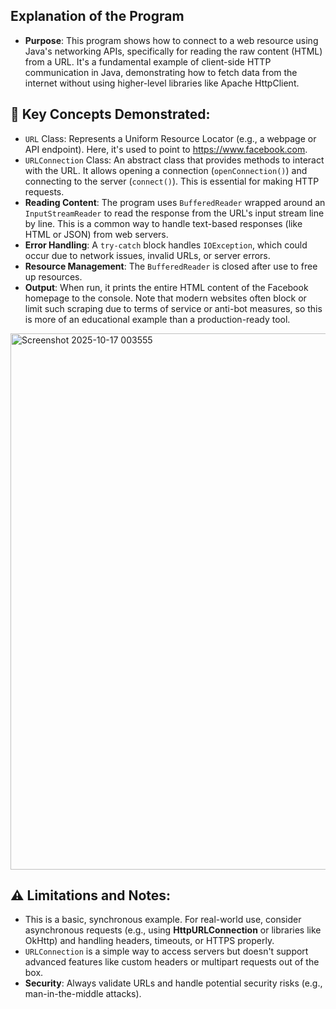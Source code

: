 ## Explanation of the Program
* **Purpose**: This program shows how to connect to a web resource using Java's networking APIs, specifically for reading the raw content (HTML) from a URL. It's a fundamental example of client-side HTTP communication in Java, demonstrating how to fetch data from the internet without using higher-level libraries like Apache HttpClient.

## 🔑 Key Concepts Demonstrated:
* `URL` Class: Represents a Uniform Resource Locator (e.g., a webpage or API endpoint). Here, it's used to point to https://www.facebook.com.
* `URLConnection` Class: An abstract class that provides methods to interact with the URL. It allows opening a connection (`openConnection()`) and connecting to the server (`connect()`). This is essential for making HTTP requests.
* **Reading Content**: The program uses `BufferedReader` wrapped around an `InputStreamReader` to read the response from the URL's input stream line by line. This is a common way to handle text-based responses (like HTML or JSON) from web servers.
* **Error Handling**: A `try-catch` block handles `IOException`, which could occur due to network issues, invalid URLs, or server errors.
* **Resource Management**: The `BufferedReader` is closed after use to free up resources.
* **Output**: When run, it prints the entire HTML content of the Facebook homepage to the console. Note that modern websites often block or limit such scraping due to terms of service or anti-bot measures, so this is more of an educational example than a production-ready tool.

<img width="1812" height="858" alt="Screenshot 2025-10-17 003555" src="https://github.com/user-attachments/assets/16d39314-c229-41f1-95aa-cfc84a96726a" />

## ⚠️ Limitations and Notes:
* This is a basic, synchronous example. For real-world use, consider asynchronous requests (e.g., using **HttpURLConnection** or libraries like OkHttp) and handling headers, timeouts, or HTTPS properly.
* `URLConnection` is a simple way to access servers but doesn't support advanced features like custom headers or multipart requests out of the box.
* **Security**: Always validate URLs and handle potential security risks (e.g., man-in-the-middle attacks).
